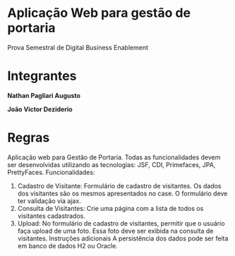 # Aplicação Web para gestão de portaria
Prova Semestral de Digital Business Enablement

# Integrantes 

**Nathan Pagliari Augusto**    

**João Victor Deziderio**    

# Regras

Aplicação web para Gestão de Portaria.
Todas as funcionalidades devem ser desenvolvidas utilizando as tecnologias: JSF, CDI, Primefaces, JPA, PrettyFaces.
Funcionalidades:
1. Cadastro de Visitante: Formulário de cadastro de visitantes. Os
dados dos visitantes são os mesmos apresentados no case. O formulário deve
ter validação via ajax.
2. Consulta de Visitantes: Crie uma página com a lista de todos os
visitantes cadastrados.
3. Upload: No formulário de cadastro de visitantes, permitir que o
usuário faça upload de uma foto. Essa foto deve ser exibida na consulta de
visitantes.
Instruções adicionais
A persistência dos dados pode ser feita em banco de dados H2 ou Oracle.
